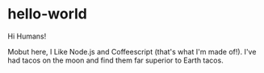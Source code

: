 # hello-world

Hi Humans!

Mobut here, I Like Node.js and Coffeescript (that's what I'm made of!).
I've had tacos on the moon and find them far superior to Earth tacos.
